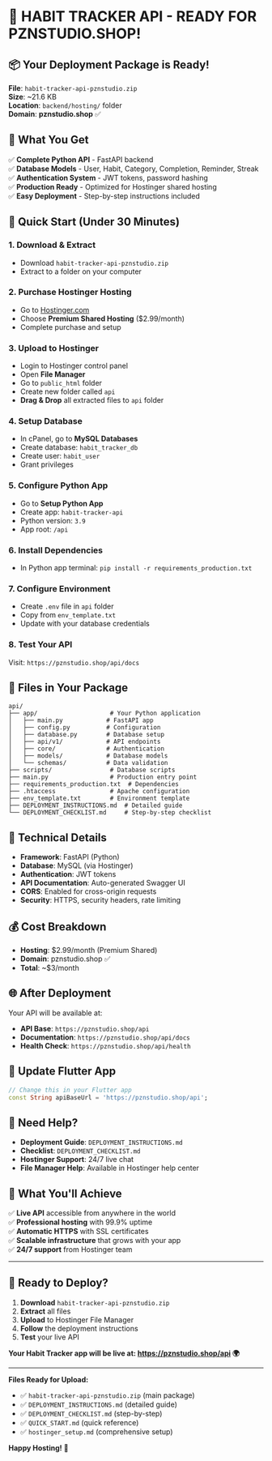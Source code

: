 # 🚀 **HABIT TRACKER API - READY FOR PZNSTUDIO.SHOP!**

## 📦 **Your Deployment Package is Ready!**

**File**: `habit-tracker-api-pznstudio.zip`  
**Size**: ~21.6 KB  
**Location**: `backend/hosting/` folder  
**Domain**: **pznstudio.shop** ✅

## 🎯 **What You Get**

✅ **Complete Python API** - FastAPI backend  
✅ **Database Models** - User, Habit, Category, Completion, Reminder, Streak  
✅ **Authentication System** - JWT tokens, password hashing  
✅ **Production Ready** - Optimized for Hostinger shared hosting  
✅ **Easy Deployment** - Step-by-step instructions included  

## 🚀 **Quick Start (Under 30 Minutes)**

### **1. Download & Extract**
- Download `habit-tracker-api-pznstudio.zip`
- Extract to a folder on your computer

### **2. Purchase Hostinger Hosting**
- Go to [Hostinger.com](https://hostinger.com)
- Choose **Premium Shared Hosting** ($2.99/month)
- Complete purchase and setup

### **3. Upload to Hostinger**
- Login to Hostinger control panel
- Open **File Manager**
- Go to `public_html` folder
- Create new folder called `api`
- **Drag & Drop** all extracted files to `api` folder

### **4. Setup Database**
- In cPanel, go to **MySQL Databases**
- Create database: `habit_tracker_db`
- Create user: `habit_user`
- Grant privileges

### **5. Configure Python App**
- Go to **Setup Python App**
- Create app: `habit-tracker-api`
- Python version: `3.9`
- App root: `/api`

### **6. Install Dependencies**
- In Python app terminal: `pip install -r requirements_production.txt`

### **7. Configure Environment**
- Create `.env` file in `api` folder
- Copy from `env_template.txt`
- Update with your database credentials

### **8. Test Your API**
Visit: `https://pznstudio.shop/api/docs`

## 📁 **Files in Your Package**

```
api/
├── app/                    # Your Python application
│   ├── main.py            # FastAPI app
│   ├── config.py          # Configuration
│   ├── database.py        # Database setup
│   ├── api/v1/            # API endpoints
│   ├── core/              # Authentication
│   ├── models/            # Database models
│   └── schemas/           # Data validation
├── scripts/                # Database scripts
├── main.py                 # Production entry point
├── requirements_production.txt  # Dependencies
├── .htaccess               # Apache configuration
├── env_template.txt        # Environment template
├── DEPLOYMENT_INSTRUCTIONS.md  # Detailed guide
└── DEPLOYMENT_CHECKLIST.md     # Step-by-step checklist
```

## 🔧 **Technical Details**

- **Framework**: FastAPI (Python)
- **Database**: MySQL (via Hostinger)
- **Authentication**: JWT tokens
- **API Documentation**: Auto-generated Swagger UI
- **CORS**: Enabled for cross-origin requests
- **Security**: HTTPS, security headers, rate limiting

## 💰 **Cost Breakdown**

- **Hosting**: $2.99/month (Premium Shared)
- **Domain**: pznstudio.shop ✅
- **Total**: ~$3/month

## 🌐 **After Deployment**

Your API will be available at:
- **API Base**: `https://pznstudio.shop/api`
- **Documentation**: `https://pznstudio.shop/api/docs`
- **Health Check**: `https://pznstudio.shop/api/health`

## 📱 **Update Flutter App**

```dart
// Change this in your Flutter app
const String apiBaseUrl = 'https://pznstudio.shop/api';
```

## 🚨 **Need Help?**

- **Deployment Guide**: `DEPLOYMENT_INSTRUCTIONS.md`
- **Checklist**: `DEPLOYMENT_CHECKLIST.md`
- **Hostinger Support**: 24/7 live chat
- **File Manager Help**: Available in Hostinger help center

## 🎉 **What You'll Achieve**

✅ **Live API** accessible from anywhere in the world  
✅ **Professional hosting** with 99.9% uptime  
✅ **Automatic HTTPS** with SSL certificates  
✅ **Scalable infrastructure** that grows with your app  
✅ **24/7 support** from Hostinger team  

---

## 🚀 **Ready to Deploy?**

1. **Download** `habit-tracker-api-pznstudio.zip`
2. **Extract** all files
3. **Upload** to Hostinger File Manager
4. **Follow** the deployment instructions
5. **Test** your live API

**Your Habit Tracker app will be live at: https://pznstudio.shop/api 🌍**

---

**Files Ready for Upload:**
- ✅ `habit-tracker-api-pznstudio.zip` (main package)
- ✅ `DEPLOYMENT_INSTRUCTIONS.md` (detailed guide)
- ✅ `DEPLOYMENT_CHECKLIST.md` (step-by-step)
- ✅ `QUICK_START.md` (quick reference)
- ✅ `hostinger_setup.md` (comprehensive setup)

**Happy Hosting! 🚀**
